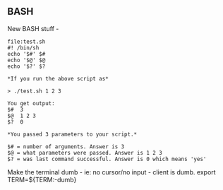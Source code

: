 ## BASH

New BASH stuff - 

	file:test.sh
	#! /bin/sh
	echo '$#' $#
	echo '$@' $@
	echo '$?' $?
	
	*If you run the above script as*
	
	> ./test.sh 1 2 3
	
	You get output:
	$#  3
	$@  1 2 3
	$?  0
	
	*You passed 3 parameters to your script.*
	
	$# = number of arguments. Answer is 3
	$@ = what parameters were passed. Answer is 1 2 3
	$? = was last command successful. Answer is 0 which means 'yes'
	
Make the terminal dumb - ie: no cursor/no input - client is dumb.
	export TERM=${TERM:-dumb}